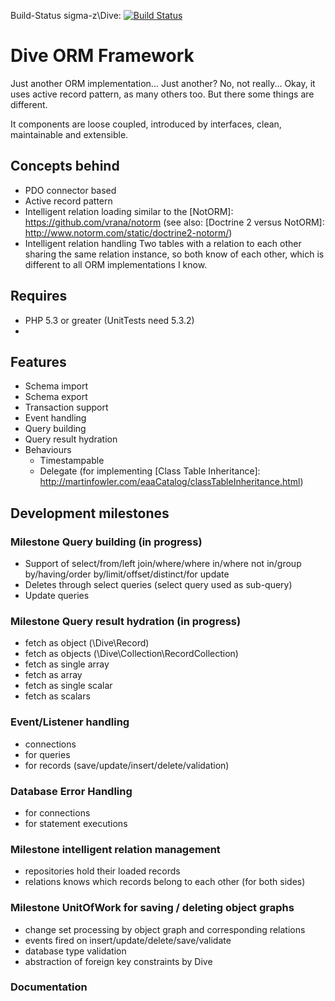 Build-Status sigma-z\Dive: [![Build Status](https://travis-ci.org/sigma-z/Dive.png)](https://travis-ci.org/sigma-z/Dive)

Dive ORM Framework
===

Just another ORM implementation... Just another? No, not really...
Okay, it uses active record pattern, as many others too. But there some things are different.

It components are loose coupled, introduced by interfaces, clean, maintainable and extensible.

Concepts behind
---
 * PDO connector based
 * Active record pattern
 * Intelligent relation loading similar to the [NotORM]: https://github.com/vrana/notorm (see also: [Doctrine 2 versus NotORM]: http://www.notorm.com/static/doctrine2-notorm/)
 * Intelligent relation handling
   Two tables with a relation to each other sharing the same relation instance, so both know of each other, which is different to all ORM implementations I know.

Requires
---
 * PHP 5.3 or greater (UnitTests need 5.3.2)
 * [Symfony's EventDispatcher]: https://github.com/symfony/EventDispatcher

[On GitHub]: https://github.com/sigma-z/Dive
[Documentation (coming soon)]: http://www.sigma-scripts.de/Dive/docs

Features
---
 * Schema import
 * Schema export
 * Transaction support
 * Event handling
 * Query building
 * Query result hydration
 * Behaviours
   * Timestampable
   * Delegate (for implementing [Class Table Inheritance]: http://martinfowler.com/eaaCatalog/classTableInheritance.html)

Development milestones
---
### Milestone Query building (in progress)
 * Support of select/from/left join/where/where in/where not in/group by/having/order by/limit/offset/distinct/for update
 * Deletes through select queries (select query used as sub-query)
 * Update queries

### Milestone Query result hydration (in progress)
 * fetch as object (\Dive\Record)
 * fetch as objects (\Dive\Collection\RecordCollection)
 * fetch as single array
 * fetch as array
 * fetch as single scalar
 * fetch as scalars

### Event/Listener handling
 * connections
 * for queries
 * for records (save/update/insert/delete/validation)

### Database Error Handling
 * for connections
 * for statement executions

### Milestone intelligent relation management
 * repositories hold their loaded records
 * relations knows which records belong to each other (for both sides)

### Milestone UnitOfWork for saving / deleting object graphs
 * change set processing by object graph and corresponding relations
 * events fired on insert/update/delete/save/validate
 * database type validation
 * abstraction of foreign key constraints by Dive

### Documentation

